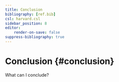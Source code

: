 ```yaml
---
title: Conclusion
bibliography: [ref.bib]
csl: harvard.csl
sidebar_position: 8
editor:
    render-on-save: false
suppress-bibliography: true
---
```


# Conclusion {#conclusion}

What can I conclude?
